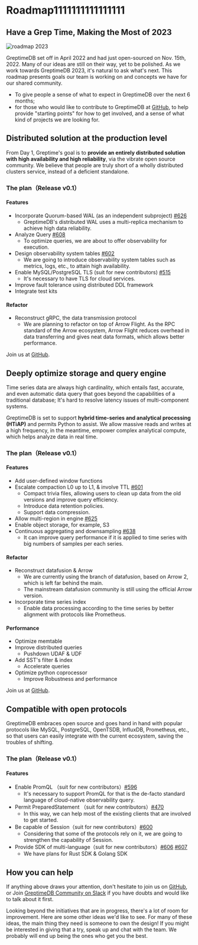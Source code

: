 # Roadmap1111111111111111

## Have a Grep Time, Making the Most of 2023

![roadmap 2023](/public/roadmap-2023.png)

GreptimeDB set off in April 2022 and had just open-sourced on Nov. 15th, 2022. Many of our ideas are still on their way, yet to be polished.
As we work towards GreptimeDB 2023, it's natural to ask what's next. This roadmap presents goals our team is working on and concepts we have for our shared community.

- To give people a sense of what to expect in GreptimeDB over the next 6 months;
- for those who would like to contribute to GreptimeDB at [GitHub](https://github.com/greptimeTeam/greptimedb), to help provide "starting points" for how to get involved, and a sense of what kind of projects we are looking for.

## Distributed solution at the production level

From Day 1, Greptime's goal is to **provide an entirely distributed solution with high availability and high reliability**, via the vibrate open source community. We believe that people are truly short of a wholly distributed clusters service, instead of a deficient standalone.

### The plan（Release v0.1）

#### Features

- Incorporate Quorum-based WAL (as an independent subproject) [#626​](https://github.com/GreptimeTeam/greptimedb/issues/626)
  - GreptimeDB's distributed WAL uses a multi-replica mechanism to achieve high data reliability.
- Analyze Query [#608​](https://github.com/GreptimeTeam/greptimedb/issues/608)
  - To optimize queries, we are about to offer observability for execution.
- Design observability system tables [#602​](https://github.com/GreptimeTeam/greptimedb/issues/602)
  - We are going to introduce observability system tables such as metrics, logs, etc., to attain high availability​.
- Enable MySQL/PostgreSQL TLS (suit for new contributors) [#515​](https://github.com/GreptimeTeam/greptimedb/issues/515)
  - It's necessary to have TLS for cloud services.
- Improve fault tolerance using distributed DDL framework
- Integrate test kits

#### Refactor

- Reconstruct gRPC, the data transmission protocol
  - We are planning to refactor on top of Arrow Flight. As the RPC standard of the Arrow ecosystem, Arrow Flight reduces overhead in data transferring and gives neat data formats, which allows better performance.

Join us at [GitHub](https://github.com/greptimeTeam/greptimedb).

## Deeply optimize storage and query engine

Time series data are always high cardinality, which entails fast, accurate, and even automatic data query that goes beyond the capabilities of a traditional database; It's hard to resolve latency issues of multi-component systems.

GreptimeDB is set to support **hybrid time-series and analytical processing (HTiAP)** and permits Python to assist. We allow massive reads and writes at a high frequency, in the meantime, empower complex analytical compute, which helps analyze data in real time.

### The plan（Release v0.1）

#### Features

- Add user-defined window functions
- Escalate compaction L0 up to L1, & involve TTL [#601](https://github.com/GreptimeTeam/greptimedb/issues/601)
  - Compact trivia files, allowing users to clean up data from the old versions and improve query efficiency.
  - Introduce data retention policies.
  - Support data compression.
- Allow multi-region in engine [#625](https://github.com/GreptimeTeam/greptimedb/issues/625)
- Enable object storage, for example, S3
- Continuous aggregating and downsampling [#638](https://github.com/GreptimeTeam/greptimedb/issues/638)
  - It can improve query performance if it is applied to time series with big numbers of samples per each series.

#### Refactor

- Reconstruct datafusion & Arrow
  - We are currently using the branch of datafusion, based on Arrow 2, which is left far behind the main.
  - The mainstream datafusion community is still using the official Arrow version.
- Incorporate time series index
  - Enable data processing according to the time series by better alignment with protocols like Prometheus.

#### Performance

- Optimize memtable
- Improve distributed queries
  - Pushdown UDAF & UDF
- Add SST's filter & index
  - Accelerate queries
- Optimize python coprocessor
  - Improve Robustness and performance

Join us at [GitHub](https://github.com/greptimeTeam/greptimeDB).

## Compatible with open protocols

GreptimeDB embraces open source and goes hand in hand with popular protocols like MySQL, PostgreSQL, OpenTSDB, InfluxDB, Prometheus, etc., so that users can easily integrate with the current ecosystem, saving the troubles of shifting.

### The plan（Release v0.1）

#### Features

- Enable PromQL （suit for new contributors）[#596](https://github.com/GreptimeTeam/greptimedb/issues/596)
  - It's necessary to support PromQL for that is the de-facto standard language of cloud-native observability query.
- Permit PreparedStatement （suit for new contributors）[#470](https://github.com/GreptimeTeam/greptimedb/issues/470)
  - In this way, we can help most of the existing clients that are involved to get started.
- Be capable of Session（suit for new contributors）[#600](https://github.com/GreptimeTeam/greptimedb/issues/600)
  - Considering that some of the protocols rely on it, we are going to strengthen the capability of Session.
- Provide SDK of multi-language（suit for new contributors）[#606](https://github.com/GreptimeTeam/greptimedb/issues/606) [#607](https://github.com/GreptimeTeam/greptimedb/issues/607)
  - We have plans for Rust SDK & Golang SDK

## How you can help

If anything above draws your attention, don't hesitate to join us on [GitHub](https://github.com/greptimeTeam/greptimedb), or Join [GreptimeDB Community on Slack](https://join.slack.com/t/greptimedbcommunity/shared_invite/zt-1jeggrthh-UDISaSqdYUZTtf8wbGxgFg) if you have doubts and would like to talk about it first.

Looking beyond the initiatives that are in progress, there's a lot of room for improvement. Here are some other ideas we'd like to see. For many of these ideas, the main thing they need is someone to own the design! If you might be interested in giving that a try, speak up and chat with the team. We probably will end up being the ones who get you the best.
